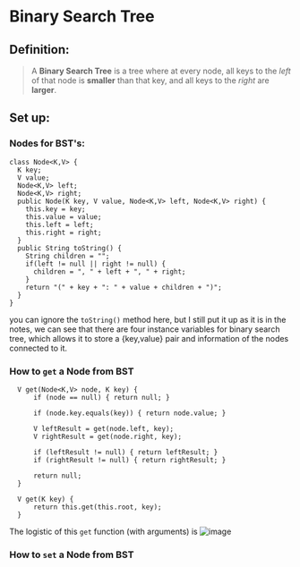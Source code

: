 # Binary Search Tree
## Definition:

> A **Binary Search Tree** is a tree where at every node, all keys to the *left* of that node is **smaller** than that key, and all keys to the *right* are **larger**. 

## Set up:
### Nodes for BST's:
```
class Node<K,V> {
  K key;
  V value;
  Node<K,V> left;
  Node<K,V> right;
  public Node(K key, V value, Node<K,V> left, Node<K,V> right) {
    this.key = key;
    this.value = value;
    this.left = left;
    this.right = right;
  }
  public String toString() {
    String children = "";
    if(left != null || right != null) {
      children = ", " + left + ", " + right;
    }
    return "(" + key + ": " + value + children + ")";
  }
}
```
you can ignore the `toString()` method here, but I still put it up as it is in the notes, we can see that there are four instance variables for binary search tree, which allows it to store a {key,value} pair and information of the nodes connected to it.

### How to `get` a Node from BST
```
  V get(Node<K,V> node, K key) {
	  if (node == null) { return null; }
	  
	  if (node.key.equals(key)) { return node.value; }
	  
	  V leftResult = get(node.left, key);
	  V rightResult = get(node.right, key);
	  
	  if (leftResult != null) { return leftResult; }
	  if (rightResult != null) { return rightResult; }
	  
	  return null;
  }

  V get(K key) {
	  return this.get(this.root, key);
  }
```
The logistic of this `get` function (with arguments) is 
![image](https://github.com/EmmaBeai/CSE_Notes_Complie/assets/129473980/48f375c1-2bc2-46df-9662-030da1b2463c)

### How to `set` a Node from BST


